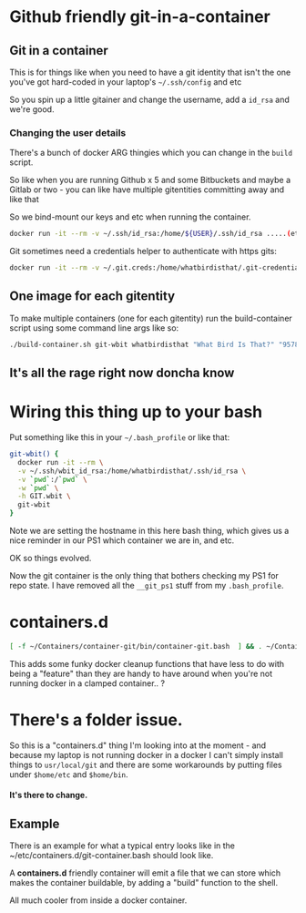# Github friendly git-in-a-container
## Git in a container

This is for things like when you need to have a git identity
that isn't the one you've got hard-coded in your laptop's `~/.ssh/config` and etc

So you spin up a little gitainer and change the username, add a `id_rsa` and we're good.

### Changing the user details

There's a bunch of docker ARG thingies which you can change in the `build` script.

So like when you are running Github x 5 and some Bitbuckets and maybe a Gitlab
or two - you can like have multiple gitentities committing away and like that

So we bind-mount our keys and etc when running the container.

```bash
docker run -it --rm -v ~/.ssh/id_rsa:/home/${USER}/.ssh/id_rsa .....(etc - see below)
```

Git sometimes need a credentials helper to authenticate with https gits:

```bash
docker run -it --rm -v ~/.git.creds:/home/whatbirdisthat/.git-credentials ....(etc - see below)
```

## One image for each gitentity

To make multiple containers (one for each gitentity) run the build-container script
using some command line args like so:

```bash
./build-container.sh git-wbit whatbirdisthat "What Bird Is That?" "95787+whatbirdisthat@users.noreply.github.com"
```

## It's all the rage right now doncha know

# Wiring this thing up to your bash

Put something like this in your `~/.bash_profile` or like that:

```bash
git-wbit() {
  docker run -it --rm \
  -v ~/.ssh/wbit_id_rsa:/home/whatbirdisthat/.ssh/id_rsa \
  -v `pwd`:/`pwd` \
  -w `pwd` \
  -h GIT.wbit \
  git-wbit
}
```

Note we are setting the hostname in this here bash thing, which gives us a nice
reminder in our PS1 which container we are in, and etc.


OK so things evolved.

Now the git container is the only thing that bothers checking my PS1 for repo state.
I have removed all the `__git_ps1` stuff from my `.bash_profile`.

# containers.d

```bash
[ -f ~/Containers/container-git/bin/container-git.bash  ] && . ~/Containers/container-git/container-git.bash
```

This adds some funky docker cleanup functions that have less to do with being a "feature" than
they are handy to have around when you're not running docker in a clamped container.. ?

# There's a folder issue.

So this is a "containers.d" thing I'm looking into at the moment - and because my laptop
is not running docker in a docker I can't simply install things to `usr/local/git`
and there are some workarounds by putting files under `$home/etc` and `$home/bin`.

#### It's there to change.

## Example

There is an example for what a typical entry looks like in the ~/etc/containers.d/git-container.bash
should look like.

A **containers.d** friendly container will emit a file that we can store which 
makes the container buildable, by adding a "build" function to the shell.

All much cooler from inside a docker container.



